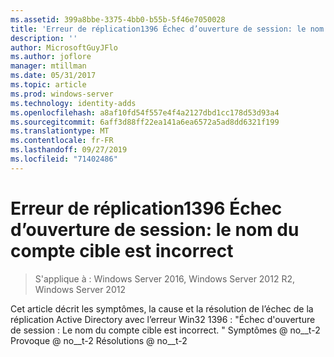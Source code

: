 ```yaml
---
ms.assetid: 399a8bbe-3375-4bb0-b55b-5f46e7050028
title: 'Erreur de réplication1396 Échec d’ouverture de session: le nom du compte cible est incorrect'
description: ''
author: MicrosoftGuyJFlo
ms.author: joflore
manager: mtillman
ms.date: 05/31/2017
ms.topic: article
ms.prod: windows-server
ms.technology: identity-adds
ms.openlocfilehash: a8af10fd54f557e4f4a2127dbd1cc178d53d93a4
ms.sourcegitcommit: 6aff3d88ff22ea141a6ea6572a5ad8dd6321f199
ms.translationtype: MT
ms.contentlocale: fr-FR
ms.lasthandoff: 09/27/2019
ms.locfileid: "71402486"
---
```

# <a name="replication-error-1396-logon-failure-the-target-account-name-is-incorrect"></a>Erreur de réplication1396 Échec d’ouverture de session: le nom du compte cible est incorrect

>S'applique à : Windows Server 2016, Windows Server 2012 R2, Windows Server 2012


<developerConceptualDocument xmlns="https://ddue.schemas.microsoft.com/authoring/2003/5" xmlns:xlink="https://www.w3.org/1999/xlink" xmlns:xsi="https://www.w3.org/2001/XMLSchema-instance" xsi:schemaLocation="https://ddue.schemas.microsoft.com/authoring/2003/5 http://clixdevr3.blob.core.windows.net/ddueschema/developer.xsd"> <introduction>
    <para>Cet article décrit les symptômes, la cause et la résolution de l’échec de la réplication Active Directory avec l’erreur Win32 1396 : &quot;Échec d'ouverture de session : Le nom du compte cible est incorrect. &quot; </para>
    <list class="bullet"> <listItem>
        <para>
          <link xlink:href="d3a01966-74c9-4c49-ba11-354b9acf7519#BKMK_Symptoms">Symptômes</link>
 @ no__t-2</para>
      </listItem> <listItem>
        <para>
          <link xlink:href="d3a01966-74c9-4c49-ba11-354b9acf7519#BKMK_Causes">Provoque</link>
 @ no__t-2</para>
      </listItem> <listItem>
        <para>
          <link xlink:href="d3a01966-74c9-4c49-ba11-354b9acf7519#BKMK_Resolutions">Résolutions</link>
 @ no__t-2</para>
      </listItem>
    </list>
  </introduction>
  <section address="BKMK_Symptoms">
    <title>Symptoms @ no__t-1 @ no__t-2 @ no__t-3<para />
      <list class="ordered">
<listItem><para>DCDIAG signale que le test de réplication Active Directory a échoué avec l’erreur 1396 : Échec de l’ouverture de session : Le nom du compte cible est incorrect. &quot;</para><code>Testing server: &lt;Site name&gt;&lt;DC Name&gt;
Starting test: Replications
[Replications Check,&lt;DC Name&gt;] A recent replication attempt failed:
From &lt;source DC&gt; to &lt;destination DC&gt;
Naming Context: CN=&lt;DN path of naming context&gt;
<codeFeaturedElement>The replication generated an error (1396):
Logon Failure: The target account name is incorrect.</codeFeaturedElement>
The failure occurred at &lt;date&gt; &lt;time&gt;.
The last success occurred at &lt;date&gt; &lt;time&gt;.
XX failures have occurred since the last success</code></listItem><listItem><para>REPADMIN. EXE signale que la dernière tentative de réplication a échoué avec l’État 1396.</para><para>Les commandes REPADMIN qui citent communément l’État 1396 incluent, sans s’y limiter :</para><table xmlns:caps="https://schemas.microsoft.com/build/caps/2013/11"><tbody><tr><TD><list class="bullet"><listItem><para>REPADMIN/ADD</para></listItem><listItem><para>REPADMIN/REPLSUM.</para></listItem><listItem><para>REPADMIN/REHOST</para></listItem><listItem><para>REPADMIN/SHOWVECTOR/LATENCY</para></listItem></list></TD><TD><list class="bullet"><listItem><para>REPADMIN/SHOWREPS</para></listItem><listItem><para>REPADMIN/SHOWREPL</para></listItem><listItem><para>REPADMIN/SYNCALL</para></listItem></list></TD></tr></tbody></table><para>L’exemple de sortie de &quot;REPADMIN/SHOWREPS @ no__t-1, qui décrit la réplication entrante de CONTOSO-DC2 vers CONTOSO-DC1, échoue avec l’échec de la @no__t 2Logon : Le nom du compte cible est incorrect. l’erreur &quot; est indiquée ci-dessous :</para><code>Default-First-Site-NameCONTOSO-DC1
DSA Options: IS_GC 
Site Options: (none)
DSA object GUID: b6dc8589-7e00-4a5d-b688-045aef63ec01
DSA invocationID: b6dc8589-7e00-4a5d-b688-045aef63ec01
==== INBOUND NEIGHBORS ======================================
DC=contoso,DC=com
Default-First-Site-NameCONTOSO-DC2 via RPC
DSA object GUID: 74fbe06c-932c-46b5-831b-af9e31f496b2
Last attempt @ &lt;date&gt; &lt;time&gt; failed, <codeFeaturedElement>result 1396 (0x574):
Logon Failure: The target account name is incorrect.</codeFeaturedElement>
&lt;#&gt; consecutive failure(s).
Last success @ &lt;date&gt; &lt;time&gt;.
</code></listItem><listItem><para>La commande <ui>Replica Now</ui> dans Active Directory sites et services retourne une erreur &quot;Logon : Le nom du compte cible est incorrect. &quot;</para><para>Le fait de cliquer avec le bouton droit sur l’objet de connexion à partir d’un contrôleur de source et de choisir <ui>réplication échoue maintenant</ui> en cas d’échec de @no__t 1Logon : Le nom du compte cible est incorrect. &quot; Le message d’erreur à l’écran est illustré ci-dessous :</para><para>Texte du titre de la boîte de dialogue :</para><para>Répliquer maintenant</para><para>Texte du message de la boîte de dialogue : </para><para>L’erreur suivante s’est produite lors de la tentative de synchronisation du contexte d’appellation @no__t 0partition-no__t-1 à partir du contrôleur de domaine &lt;Source DC @ no__t-3 au contrôleur de domaine &lt;destination DC @ no__t-5 : Échec de l’ouverture de session : Le nom du compte cible est incorrect. Cette opération ne se poursuivra pas. </para></listItem><listItem><para>Les événements KCC NTDS, NTDS général ou Microsoft-Windows-ActiveDirectory_DomainService avec l’État 1396 sont consignés dans le journal des services d’annuaire dans observateur d’événements.</para><para>Active Directory événements qui citent communément l’État 1396 incluent, mais ne sont pas limités à :</para><table xmlns:caps="https://schemas.microsoft.com/build/caps/2013/11"><thead><tr><TD><para>ID d’événement</para></TD><TD><para>Source de l'événement</para></TD><TD><para>Chaîne d’événement</para></TD></tr></thead><tbody><tr><TD><para>1125</para></TD><TD><para>Microsoft-Windows-ActiveDirectory_DomainService</para></TD><TD><para>Le Assistant Installation Active Directory Domain Services (dcpromo) n’a pas pu établir la connexion avec le contrôleur de domaine suivant.</para></TD></tr><tr><TD><para>1645</para><para>Cet événement répertorie le nom de principal du service en trois parties.</para></TD><TD><para>Réplication NTDS</para></TD><TD><para>Active Directory n'a pas effectué un appel de procédure distante vers un autre contrôleur de domaine car le nom principal de service désiré pour le contrôleur de domaine cible n'est pas inscrit sur le contrôleur de domaine Centre de distribution de clés qui résout les noms principaux de service.</para></TD></tr><tr><TD><para>1655</para></TD><TD><para>Microsoft-Windows-ActiveDirectory_DomainService</para></TD><TD><para>Active Directory Domain Services a tenté de communiquer avec le catalogue global suivant et les tentatives ont échoué.</para></TD></tr><tr><TD><para>2847</para></TD><TD><para>Microsoft-Windows-ActiveDirectory_DomainService</para></TD><TD><para>Le vérificateur de cohérence des connaissances a trouvé une connexion de réplication pour le service d’annuaire en lecture seule local et a tenté de le mettre à jour à distance sur l’instance de service d’annuaire suivante. L’opération a échoué. Une nouvelle tentative sera effectuée.</para></TD></tr><tr><TD><para>1925</para></TD><TD><para>KCC NTDS</para></TD><TD><para>Échec de la tentative d’établissement d’un lien de réplication pour la partition d’annuaire accessible en écriture suivante.</para></TD></tr><tr><TD><para>1926</para></TD><TD><para>KCC NTDS</para></TD><TD><para>Échec de la tentative d’établissement d’un lien de réplication vers une partition d’annuaire en lecture seule avec les paramètres suivants.</para></TD></tr><tr><TD><para>5781</para></TD><TD><para>NETLOGON</para></TD><TD><para> Le serveur ne peut pas enregistrer son nom dans DNS.</para></TD></tr></tbody></table></listItem><listItem><para>DCPROMO échoue avec une erreur à l’écran</para><para>Texte du titre de la boîte de dialogue :</para><para>Échec de l’installation de Active Directory</para><para>Texte du message de la boîte de dialogue :</para><para>Échec de l'opération. Le service d’annuaire n’a pas pu créer l’objet serveur pour CN = NTDS Settings, CN = ServerBeingPromoted, CN = Servers, CN = site, CN = sites, CN = Configuration, DC = contoso, DC = com sur le serveur ReplicationSourceDC.contoso.com. </para><para>Vérifiez que les informations d’identification réseau fournies disposent des droits d’accès suffisants pour ajouter un réplica. </para><para>
Échec de la @no__t 0Logon : Le nom du compte cible est incorrect. [https://doi.org/10.13012/J8PN93H8](&quot;)</para><para>Dans ce cas, les ID d’événement 1645, 1168 et 1125 sont consignés sur le serveur en cours de promotion.</para></listItem><listItem><para>Mapper un lecteur à l’aide de <embeddedLabel>net use</embeddedLabel>:</para><code>C:&gt;net use z: &lt;server_name&gt;c$
System error 1396 has occurred.
Logon Failure: The target account name is incorrect.</code><para>Dans ce cas, le serveur peut également enregistrer l’ID d’événement 333 dans le journal des événements système et utiliser une grande quantité de mémoire virtuelle pour une application telle que SQL Server.</para></listItem><listItem><para>L’heure du contrôleur de l’heure est incorrecte.</para></listItem><listItem><para>Le KDC ne démarre pas sur un RODC après une restauration du compte krbtgt pour le RODC, qui avait été supprimé. Par exemple, après une restauration, l’erreur 1396 s’affiche. </para><para>
L’ID d’événement 1645 est enregistré dans le RODC. </para><para>
Dcdiag signale également une erreur indiquant qu’il ne peut pas mettre à jour le compte de contrôleur de domaine en lecture seule. </para></listItem>
</list>
    </content>
  </section>
  <section address="BKMK_Causes">
    <title>Causes @ no__t-1 @ no__t-2 @ no__t-3<para />
      <list class="ordered">
        <listItem>
          <para>Le nom principal de service n’existe pas dans le catalogue global recherché par le KDC pour le compte du client qui tente de s’authentifier à l’aide de Kerberos.</para>
          <para>Dans le contexte de la réplication Active Directory, le client Kerberos est le contrôleur de domaine de destination, le KDC effectuant la recherche SPN est probablement le contrôleur de domaine de destination, mais il peut s’agir d’un contrôleur de domaine distant.</para>
        </listItem>
        <listItem>
          <para>L’utilisateur ou le compte de service qui doit contenir le nom de principal du service recherché n’existe pas dans le catalogue global recherché par le KDC pour le compte du contrôleur de domaine de destination qui tente de répliquer.</para>
          <para>Dans le contexte de la réplication Active Directory, le compte d’ordinateur DC source n’existe pas dans le catalogue global qui est recherché par le contrôleur de l’ordinateur de destination effectuant la réplication entrante.</para>
        </listItem>
        <listItem>
          <para>Le contrôleur de domaine de destination n’a pas de secret LSA pour le domaine du contrôleur de domaine source.</para>
        </listItem>
        <listItem>
          <para>Le nom de principal du service recherché existe sur un autre compte d’ordinateur que le contrôleur de périphérique source.</para>
        </listItem>
      </list>
    </content>
  </section>
  <section address="BKMK_Resolutions">
    <title>Resolutions @ no__t-1 @ no__t-2 @ no__t-3 @ no__t-4 @ no__t-5<para>Vérifiez le journal des événements du service d’annuaire sur le contrôleur de destination pour l’événement de réplication NTDS 1645 et notez les points suivants :</para>
          <para>Nom du contrôleur de l’emplacement de destination</para>
          <para>Nom de principal du service (SPN) recherché (E3514235-4B06-11D1-AB04-00C04FC2DCD2/&lt;object GUID pour l’objet des paramètres NTDS du contrôleur de domaine source @ no__t-1 @ no__t-2 @ no__t-3target domaine @ no__t-4amp ; gt ;. &amp;Amp ; lt ; TLD @ no__t-6Amp ; gt ; @ &lt;target domaine @ no__t-8. &lt;tld @ no__t-10</para>
          <para>KDC utilisé par le contrôleur de domaine de destination</para>
        </listItem>
        <listItem>
          <para>À partir de la console du KDC identifié à l’étape 1, tapez : </para>
          <code>nltest /dsgetdc &lt;forest root DNS domain name &gt; /gc</code>
          <para>Exécutez immédiatement le test du localisateur NLTEST après une tentative de réplication qui échoue avec l’erreur 1396 sur le DC de destination. </para>
          <para>Cela doit identifier le GC par rapport auquel le KDC effectue des recherches de SPN. </para>
          <para>Le catalogue global qui fait l’objet de la recherche par le KDC peut également être capturé dans l’événement 1655 de Microsoft-Windows-ActiveDirectory_DomainService.</para>
        </listItem>
        <listItem>
          <para>Recherchez le nom de principal du service découvert à l’étape 1 sur le catalogue global découvert à l’étape 2.</para>
          <code>C:&gt;repadmin /showattr Server_Name DC=corp,DC=contoso,dc=com &lt;GC used by KDC&gt; &lt;DN path of forest root domain&gt; /filter:&quot;(serviceprincipalname=&lt;SPN cited in the NTDS Replication event 1645&gt;)&quot; /gc /subtree /atts:cn,serviceprincipalname</code>
          <para>OU</para>
          <code>C:&gt;dsquery * forestroot -scope subtree -filter &quot;(serviceprincipalname=E3514235-4B06-11D1-AB04-00C04FC2DCD2/65cead9f-4949-46a3-a49a-f1fbfe13d2b3*)&quot; -attr * -s Server_Name.europe.corp.contoso.com</code>
          <para>Vérifiez que l’objet hôte du nom de principal du service existe.</para>
          <para>Vérifiez le chemin d’accès au DN de l’objet hôte, notamment si l’objet est tronqué/en conflit ou s’il se trouve dans le conteneur perdu et trouvé.</para>
          <para>Vérifiez que les contrôleurs de service source Active Directory le SPN de réplication est inscrit uniquement sur le compte d’ordinateur des contrôleurs de service source.</para>
          <para>Si le SPN de réplication est manquant, déterminez si le contrôleur de domaine source a inscrit son nom de principal du service auprès de lui-même, et si le nom de principal du service est manquant dans le GC utilisé par le KDC en raison d’une latence de réplication simple ou d’un échec de réplication.</para>
        </listItem>
        <listItem>
          <para>Vérifiez l’intégrité du canal sécurisé et l’intégrité de l’approbation.</para>
        </listItem>
      </list>
    </content>
  </section>
  <relatedTopics> @ no__t-1 @ no__t-2Troubleshooting Active Directory opérations qui échouent avec l’erreur 1396 : Échec de l’ouverture de session : Le nom du compte cible est incorrect. </linkText>
      <linkUri><a href="https://support.microsoft.com/kb/2183411/en-gb" data-raw-source="https://support.microsoft.com/kb/2183411/en-gb">https://support.microsoft.com/kb/2183411/en-gb</a></linkUri>
    </externalLink>
  </relatedTopics> @ no__t-6


